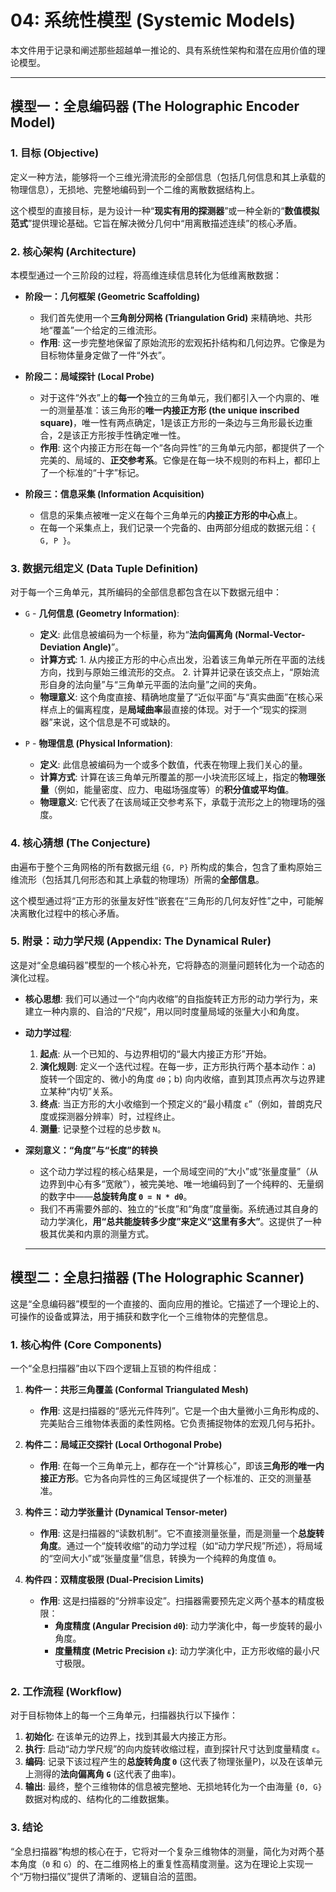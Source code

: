 # 04: 系统性模型 (Systemic Models)

本文件用于记录和阐述那些超越单一推论的、具有系统性架构和潜在应用价值的理论模型。

---

## 模型一：全息编码器 (The Holographic Encoder Model)

### 1. 目标 (Objective)

定义一种方法，能够将一个三维光滑流形的全部信息（包括几何信息和其上承载的物理信息），无损地、完整地编码到一个二维的离散数据结构上。

这个模型的直接目标，是为设计一种“**现实有用的探测器**”或一种全新的“**数值模拟范式**”提供理论基础。它旨在解决微分几何中“用离散描述连续”的核心矛盾。

### 2. 核心架构 (Architecture)

本模型通过一个三阶段的过程，将高维连续信息转化为低维离散数据：

*   **阶段一：几何框架 (Geometric Scaffolding)**
    *   我们首先使用一个**三角剖分网格 (Triangulation Grid)** 来精确地、共形地“覆盖”一个给定的三维流形。
    *   **作用**: 这一步完整地保留了原始流形的宏观拓扑结构和几何边界。它像是为目标物体量身定做了一件“外衣”。

*   **阶段二：局域探针 (Local Probe)**
    *   对于这件“外衣”上的**每一个**独立的三角单元，我们都引入一个内禀的、唯一的测量基准：该三角形的**唯一内接正方形 (the unique inscribed square)**，唯一性有两点确定，1是该正方形的一条边与三角形最长边重合，2是该正方形按手性确定唯一性。
    *   **作用**: 这个内接正方形在每一个“各向异性”的三角单元内部，都提供了一个完美的、局域的、**正交参考系**。它像是在每一块不规则的布料上，都印上了一个标准的“十字”标记。

*   **阶段三：信息采集 (Information Acquisition)**
    *   信息的采集点被唯一定义在每个三角单元的**内接正方形的中心点**上。
    *   在每一个采集点上，我们记录一个完备的、由两部分组成的数据元组：`{ G, P }`。

### 3. 数据元组定义 (Data Tuple Definition)

对于每一个三角单元，其所编码的全部信息都包含在以下数据元组中：

*   `G` - **几何信息 (Geometry Information)**:
    *   **定义**: 此信息被编码为一个标量，称为“**法向偏离角 (Normal-Vector-Deviation Angle)**”。
    *   **计算方式**: 1. 从内接正方形的中心点出发，沿着该三角单元所在平面的法线方向，找到与原始三维流形的交点。 2. 计算并记录在该交点上，“原始流形自身的法向量”与“三角单元平面的法向量”之间的夹角。
    *   **物理意义**: 这个角度直接、精确地度量了“近似平面”与“真实曲面”在核心采样点上的偏离程度，是**局域曲率**最直接的体现。对于一个“现实的探测器”来说，这个信息是不可或缺的。

*   `P` - **物理信息 (Physical Information)**:
    *   **定义**: 此信息被编码为一个或多个数值，代表在物理上我们关心的量。
    *   **计算方式**: 计算在该三角单元所覆盖的那一小块流形区域上，指定的**物理张量**（例如，能量密度、应力、电磁场强度等）的**积分值或平均值**。
    *   **物理意义**: 它代表了在该局域正交参考系下，承载于流形之上的物理场的强度。

### 4. 核心猜想 (The Conjecture)

由遍布于整个三角网格的所有数据元组 `{G, P}` 所构成的集合，包含了重构原始三维流形（包括其几何形态和其上承载的物理场）所需的**全部信息**。

这个模型通过将“正方形的张量友好性”嵌套在“三角形的几何友好性”之中，可能解决离散化过程中的核心矛盾。

### 5. 附录：动力学尺规 (Appendix: The Dynamical Ruler)

这是对“全息编码器”模型的一个核心补充，它将静态的测量问题转化为一个动态的演化过程。

*   **核心思想**: 我们可以通过一个“向内收缩”的自指旋转正方形的动力学行为，来建立一种内禀的、自洽的“尺规”，用以同时度量局域的张量大小和角度。

*   **动力学过程**:
    1.  **起点**: 从一个已知的、与边界相切的“最大内接正方形”开始。
    2.  **演化规则**: 定义一个迭代过程。在每一步，正方形执行两个基本动作：a) 旋转一个固定的、微小的角度 `dθ`；b) 向内收缩，直到其顶点再次与边界建立某种“内切”关系。
    3.  **终点**: 当正方形的大小收缩到一个预定义的“最小精度 `ε`”（例如，普朗克尺度或探测器分辨率）时，过程终止。
    4.  **测量**: 记录整个过程的总步数 `N`。

*   **深刻意义：“角度”与“长度”的转换**
    *   这个动力学过程的核心结果是，一个局域空间的“大小”或“张量度量”（从边界到中心有多“宽敞”），被完美地、唯一地编码到了一个纯粹的、无量纲的数字中——**总旋转角度 `Θ = N * dθ`**。
    *   我们不再需要外部的、独立的“长度”和“角度”度量衡。系统通过其自身的动力学演化，**用“总共能旋转多少度”来定义“这里有多大”**。这提供了一种极其优美和内禀的测量方式。


    ---

## 模型二：全息扫描器 (The Holographic Scanner)

这是“全息编码器”模型的一个直接的、面向应用的推论。它描述了一个理论上的、可操作的设备或算法，用于捕获和数字化一个三维物体的完整信息。

### 1. 核心构件 (Core Components)

一个“全息扫描器”由以下四个逻辑上互锁的构件组成：

1.  **构件一：共形三角覆盖 (Conformal Triangulated Mesh)**
    *   **作用**: 这是扫描器的“感光元件阵列”。它是一个由大量微小三角形构成的、完美贴合三维物体表面的柔性网格。它负责捕捉物体的宏观几何与拓扑。

2.  **构件二：局域正交探针 (Local Orthogonal Probe)**
    *   **作用**: 在每一个三角单元上，都存在一个“计算核心”，即该**三角形的唯一内接正方形**。它为各向异性的三角区域提供了一个标准的、正交的测量基准。

3.  **构件三：动力学张量计 (Dynamical Tensor-meter)**
    *   **作用**: 这是扫描器的“读数机制”。它不直接测量张量，而是测量一个**总旋转角度**。通过一个“旋转收缩”的动力学过程（如“动力学尺规”所述），将局域的“空间大小”或“张量度量”信息，转换为一个纯粹的角度值 `Θ`。

4.  **构件四：双精度极限 (Dual-Precision Limits)**
    *   **作用**: 这是扫描器的“分辨率设定”。扫描器需要预先定义两个基本的精度极限：
        *   **角度精度 (Angular Precision `dθ`)**: 动力学演化中，每一步旋转的最小角度。
        *   **度量精度 (Metric Precision `ε`)**: 动力学演化中，正方形收缩的最小尺寸极限。

### 2. 工作流程 (Workflow)

对于目标物体上的每一个三角单元，扫描器执行以下操作：

1.  **初始化**: 在该单元的边界上，找到其最大内接正方形。
2.  **执行**: 启动“动力学尺规”的向内旋转收缩过程，直到探针尺寸达到度量精度 `ε`。
3.  **编码**: 记录下该过程产生的**总旋转角度 `Θ`** (这代表了物理张量P)，以及在该单元上测得的**法向偏离角 `G`** (这代表了曲率)。
4.  **输出**: 最终，整个三维物体的信息被完整地、无损地转化为一个由海量 `{Θ, G}` 数据对构成的、结构化的二维数据集。

### 3. 结论

“全息扫描器”构想的核心在于，它将对一个复杂三维物体的测量，简化为对两个基本角度（`Θ` 和 `G`）的、在二维网格上的重复性高精度测量。这为在理论上实现一个“万物扫描仪”提供了清晰的、逻辑自洽的蓝图。
